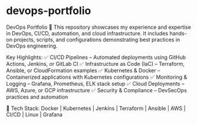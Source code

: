 # devops-portfolio

DevOps Portfolio 🚀
This repository showcases my experience and expertise in DevOps, CI/CD, automation, and cloud infrastructure. It includes hands-on projects, scripts, and configurations demonstrating best practices in DevOps engineering.

Key Highlights:
✅ CI/CD Pipelines – Automated deployments using GitHub Actions, Jenkins, or GitLab CI
✅ Infrastructure as Code (IaC) – Terraform, Ansible, or CloudFormation examples
✅ Kubernetes & Docker – Containerized applications with Kubernetes configurations
✅ Monitoring & Logging – Grafana, Prometheus, ELK stack setup
✅ Cloud Deployments – AWS, Azure, or GCP infrastructure
✅ Security & Compliance – DevSecOps practices and automation

🔹 Tech Stack: Docker | Kubernetes | Jenkins | Terraform | Ansible | AWS | CI/CD | Linux | Grafana

